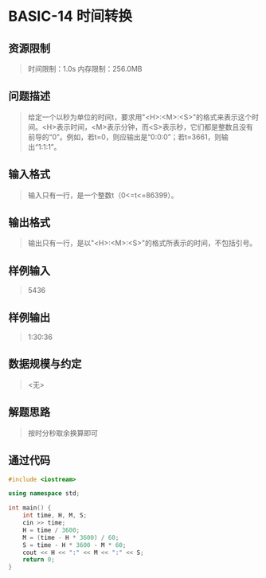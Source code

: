 # BASIC-14 时间转换

## 资源限制

>时间限制：1.0s  内存限制：256.0MB

## 问题描述

> 给定一个以秒为单位的时间t，要求用"&lt;H&gt;:&lt;M&gt;:&lt;S&gt;"的格式来表示这个时间。&lt;H&gt;表示时间，&lt;M&gt;表示分钟，而&lt;S&gt;表示秒，它们都是整数且没有前导的“0”。例如，若t=0，则应输出是“0:0:0”；若t=3661，则输出“1:1:1”。

## 输入格式

> 输入只有一行，是一个整数t（0<=t<=86399）。

## 输出格式

> 输出只有一行，是以"&lt;H&gt;:&lt;M&gt;:&lt;S&gt;"的格式所表示的时间，不包括引号。

## 样例输入

> 5436

## 样例输出

> 1:30:36

## 数据规模与约定

> <无>

## 解题思路

> 按时分秒取余换算即可

## 通过代码

```cpp
#include <iostream>

using namespace std;

int main() {
    int time, H, M, S;
    cin >> time;
    H = time / 3600;
    M = (time - H * 3600) / 60;
    S = time - H * 3600 - M * 60;
    cout << H << ":" << M << ":" << S;
    return 0;
}
```